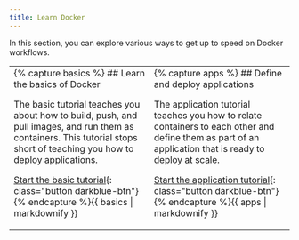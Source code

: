 ```yaml
---
title: Learn Docker
---
```


In this section, you can explore various ways to get up to speed on
Docker workflows.

<table><tr><td width="50%">
{% capture basics %}
## Learn the basics of Docker

The basic tutorial teaches you about how to build, push, and pull images, and
run them as containers. This tutorial stops short of teaching you how to deploy
applications.

[Start the basic tutorial](/engine/getstarted/){: class="button darkblue-btn"}
{% endcapture %}{{ basics | markdownify }}
</td><td width="50%">
{% capture apps %}
## Define and deploy applications

The application tutorial teaches you how to relate containers to each other and
define them as part of an application that is ready to deploy at scale.

[Start the application tutorial](/engine/getstarted-voting-app/){: class="button darkblue-btn"}
{% endcapture %}{{ apps | markdownify }}
</td></tr></table>
